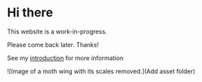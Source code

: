 # Hi there

This website is a work-in-progress.

Please come back later. Thanks!

See my [introduction]('Info-Me.md') for more information

![Image of a moth wing with its scales removed.](Add asset folder)
